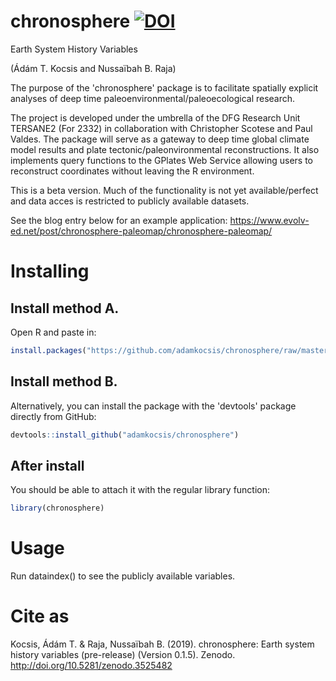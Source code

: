 # chronosphere [![DOI](https://zenodo.org/badge/DOI/10.5281/zenodo.3525482.svg)](https://doi.org/10.5281/zenodo.3525482)
Earth System History Variables



(Ádám T. Kocsis and Nussaïbah B. Raja)

The purpose of the 'chronosphere' package is to facilitate spatially explicit analyses of deep time paleoenvironmental/paleoecological research. 

The project is developed under the umbrella of the DFG Research Unit TERSANE2 (For 2332) in collaboration with Christopher Scotese and Paul Valdes. The package will serve as a gateway to deep time global climate model results and plate tectonic/paleonvironmental reconstructions. It also implements query functions to the GPlates Web Service allowing users to reconstruct coordinates without leaving the R environment. 

This is a beta version. Much of the functionality is not yet available/perfect and data acces is restricted to publicly available datasets. 

See the blog entry below for an example application:
https://www.evolv-ed.net/post/chronosphere-paleomap/chronosphere-paleomap/

# Installing

## Install method A.

Open R and paste in: 
```r
install.packages("https://github.com/adamkocsis/chronosphere/raw/master/_archive/source/chronosphere_0.1.5-38.tar.gz", repos=NULL, type="source")
```

## Install method B. 

Alternatively, you can install the package with the 'devtools' package directly from GitHub:
```r
devtools::install_github("adamkocsis/chronosphere")
```

## After install
You should be able to attach it with the regular library function:
```r
library(chronosphere)
```

# Usage

Run dataindex() to see the publicly available variables. 

# Cite as
Kocsis, Ádám T. & Raja, Nussaïbah B. (2019). chronosphere: Earth system history variables (pre-release) (Version 0.1.5). Zenodo. http://doi.org/10.5281/zenodo.3525482

